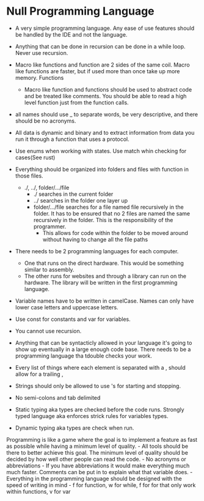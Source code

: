 # Null Programming Language

- A very simple programming language. Any ease of use features should be handled by the IDE and not the language.

- Anything that can be done in recursion can be done in a while loop. Never use recursion.
- Macro like functions and function are 2 sides of the same coil. Macro like functions are faster, but if used more than once take up more memory. Functions 
	- Macro like function and functions should be used to abstract code and be treated like comments. You should be able to read a high level function just from the function calls.
- all names should use _ to separate words, be very descriptive, and there should be no acronyms.
- All data is dynamic and binary and to extract information from data you run it through a function that uses a protocol.
- Use enums when working with states. Use match whin checking for cases(See rust)
- Everything should be organized into folders and files with function in those files.
	- ./, ../, folder/.../file
		- ./ searches in the current folder
		- ../ searches in the folder one layer up
		- folder/.../file searches for a file named file recursively in the folder. It has to be ensured that no 2 files are named the same recursively in the folder. This is the responsibility of the programmer.
			- This allows for code within the folder to be moved around without having to change all the file paths

- There needs to be 2 programming languages for each computer.
	- One that runs on the direct hardware. This would be something similar to assembly.
	- The other runs for websites and through a library can run on the hardware. The library will be written in the first programming language.



- Variable names have to be written in camelCase. Names can only have lower case letters and uppercase letters.
- Use const for constants and var for variables.
- You cannot use recursion.
- Anything that can be syntacticly allowed in your language it's going to show up eventually in a large enough code base. There needs to be a programming language tha tdouble checks your work.
- Every list of things where each element is separated with a , should allow for a trailing ,
- Strings should only be allowed to use 's for starting and stopping.
- No semi-colons and tab delimited


- Static typing aka types are checked before the code runs. Strongly typed language aka enforces strick rules for variables types.
- Dynamic typing aka types are check when run.

Programming is like a game where the goal is to implement a feature as fast as possible while having a minimum level of quality.
    - All tools should be there to better achieve this goal.
    The minimum level of quality should be decided by how well other people can read the code.
        - No acronyms or abbreviations
        - If you have abbreviations it would make everything much much faster. Comments can be put in to explain what that variable does.
    - Everything in the programming language should be designed with the speed of writing in mind
        - f for function, w for while, f for for that only work within functions, v for var
